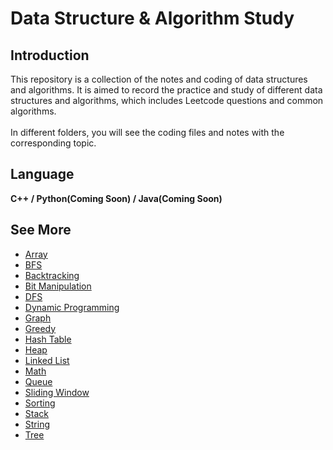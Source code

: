 # Data Structure & Algorithm Study
## Introduction
This repository is a collection of the notes and coding of data structures and algorithms. It is aimed to record the practice and study of different data structures and algorithms, which includes Leetcode questions and common algorithms.
<br/>
<br/>
In different folders, you will see the coding files and notes with the corresponding topic.

## Language
**C++ / Python(Coming Soon) / Java(Coming Soon)**

## See More
* [Array](https://github.com/yenloned/Data-Structure-Algorithm-Study/tree/main/Array)
* [BFS](https://github.com/yenloned/Data-Structure-Algorithm-Study/tree/main/BFS)
* [Backtracking](https://github.com/yenloned/Data-Structure-Algorithm-Study/tree/main/Backtracking)
* [Bit Manipulation](https://github.com/yenloned/Data-Structure-Algorithm-Study/tree/main/Bit%20Manipulation)
* [DFS](https://github.com/yenloned/Data-Structure-Algorithm-Study/tree/main/DFS)
* [Dynamic Programming](https://github.com/yenloned/Data-Structure-Algorithm-Study/tree/main/Dynamic%20Programming)
* [Graph](https://github.com/yenloned/Data-Structure-Algorithm-Study/tree/main/Graph)
* [Greedy](https://github.com/yenloned/Data-Structure-Algorithm-Study/tree/main/Greedy)
* [Hash Table](https://github.com/yenloned/Data-Structure-Algorithm-Study/tree/main/Hash%20Table)
* [Heap](https://github.com/yenloned/Data-Structure-Algorithm-Study/tree/main/Heap)
* [Linked List](https://github.com/yenloned/Data-Structure-Algorithm-Study/tree/main/Linked%20List)
* [Math](https://github.com/yenloned/Data-Structure-Algorithm-Study/tree/main/Math)
* [Queue](https://github.com/yenloned/Data-Structure-Algorithm-Study/tree/main/Queue)
* [Sliding Window](https://github.com/yenloned/Data-Structure-Algorithm-Study/tree/main/Sliding%20Window)
* [Sorting](https://github.com/yenloned/Data-Structure-Algorithm-Study/tree/main/Sorting)
* [Stack](https://github.com/yenloned/Data-Structure-Algorithm-Study/tree/main/Stack)
* [String](https://github.com/yenloned/Data-Structure-Algorithm-Study/tree/main/String)
* [Tree](https://github.com/yenloned/Data-Structure-Algorithm-Study/tree/main/Tree)
